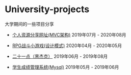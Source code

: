 # University-projects
大学期间的一些项目分享

- [个人资源分享网址(MVC架构)](https://github.com/shiguanghai/University-projects/tree/master/Resource-sharing-website) 2019年07月 - 2020年08月

- [RPG战斗小游戏(设计模式)](https://github.com/shiguanghai/University-projects) 2020年04月 - 2020年05月

- [二十一点（黑杰克）](https://github.com/shiguanghai/University-projects/tree/master/BlackJack-cardGame) 2019年06月 - 2019年08月

- [学生成绩管理系统(Mysql)](https://github.com/shiguanghai/University-projects/tree/master/Student-management-system) 2019年05月 - 2019年06月

